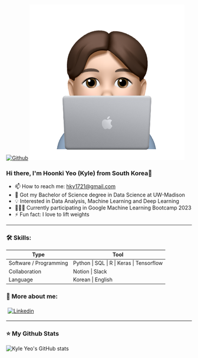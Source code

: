 
[![Github](https://img.shields.io/github/followers/hoonkiyeo?label=Follow&style=social)](https://github.com/hoonkiyeo)
![img_3.png](img_3.png)

### Hi there, I'm Hoonki Yeo (Kyle) from South Korea👋
- 📫 How to reach me: hky1721@gmail.com
- 👏 Got my Bachelor of Science degree in Data Science at UW-Madison
- 💡 Interested in Data Analysis, Machine Learning and Deep Learning
- 👨🏽‍💻 Currently participating in Google Machine Learning Bootcamp 2023
- ⚡️ Fun fact: I love to lift weights
---

### 🛠️ Skills:
<p align="left">

| Type | Tool |
| --- | --- |
| Software / Programming | Python \| SQL \| R \| Keras \| Tensorflow |
| Collaboration | Notion \| Slack |
| Language | Korean \| English |

</p>

### 📨 More about me:
[<img src="https://user-images.githubusercontent.com/69660509/174795199-0b55a224-308a-4e01-82b9-46ea6665a4ba.png" alt="Linkedin" height="40" style="vertical-align:top; margin:4px">](https://www.linkedin.com/in/kyle-hoon-ki-yeo-4a9225208/)


---
### ⭐ ️My Github Stats
![Kyle Yeo's GitHub stats](https://github-readme-stats.vercel.app/api?username=hoonkiyeo&show_icons=true&theme=tokyonight)


